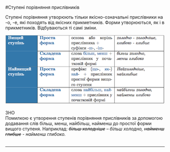 #Ступенi порiвняння прислiвникiв

Ступенi порiвняння утворюють тiльки якiсно-означальнi прислiвники на <span class="p1">-о, -е</span>, якi походять вiд якiсних прикметникiв. Форми утворюються, як i в прикметникiв. Вiдбуваються тi самi змiни.

<div class="center">
<img src="../pics/9/2.png" width="700px" class="center"/>
</div>
<br>


<div class="add-wrap">
<span class="add">ЗНО</span>
<div class="add-text">
Помилкою є утворення ступенiв порiвняння прислiвникiв за допомогою додавання слiв бiльш, менш, найбiльш, найменш до простої форми вищого ступеня.
Наприклад: <i><s>бiльш холоднiше</s> – бiльш холодно, <s>найменш глибше</s> - найменш глибоко.</i>
</div>
<br>
<hr>